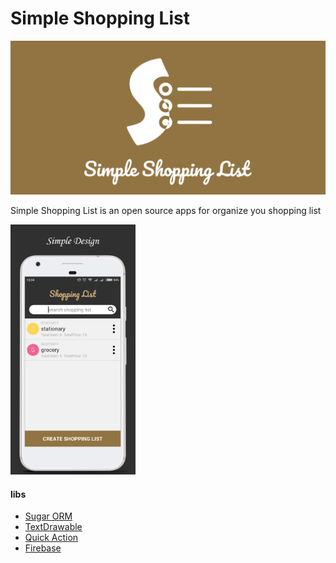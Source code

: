 # Simple Shopping List
<img src="banner.png" width="800" alt="simple-shopping-list"></a>

Simple Shopping List is an open source apps for organize you shopping list

<img src="page.png" width="200" alt="simple-shopping-list"></a>

#### libs
* [Sugar ORM](http://satyan.github.io/sugar/)
* [TextDrawable](https://github.com/amulyakhare/TextDrawable)
* [Quick Action](https://github.com/piruin/quickaction)
* [Firebase](https://firebase.google.com/)

